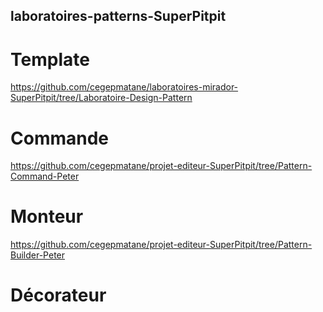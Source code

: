 ## laboratoires-patterns-SuperPitpit
# Template
https://github.com/cegepmatane/laboratoires-mirador-SuperPitpit/tree/Laboratoire-Design-Pattern
# Commande
https://github.com/cegepmatane/projet-editeur-SuperPitpit/tree/Pattern-Command-Peter
# Monteur 
https://github.com/cegepmatane/projet-editeur-SuperPitpit/tree/Pattern-Builder-Peter
# Décorateur
